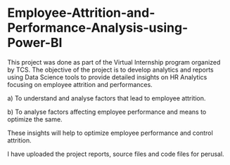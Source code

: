 # Employee-Attrition-and-Performance-Analysis-using-Power-BI
This project was done as part of the Virtual Internship program organized by TCS. The objective of the project is to develop analytics and reports using Data Science tools to provide detailed insights on HR Analytics focusing on employee attrition and performances.

 a) To understand and analyse factors that lead to employee attrition.

 b) To analyse factors affecting employee performance and means to optimize the same.

 These insights will help to optimize employee performance and control attrition. 

 I have uploaded the project reports, source files and code files for perusal.
